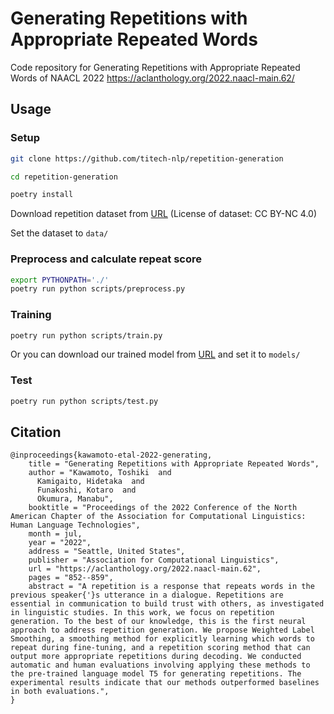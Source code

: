 # Generating Repetitions with Appropriate Repeated Words
Code repository for Generating Repetitions with Appropriate Repeated Words of NAACL 2022
https://aclanthology.org/2022.naacl-main.62/

## Usage
### Setup
```bash
git clone https://github.com/titech-nlp/repetition-generation

cd repetition-generation

poetry install
```
Download repetition dataset from [URL](https://1drv.ms/u/s!AndxLE_vhGP2hk6jZRRC922vPGWt?e=LzTgBl)
(License of dataset: CC BY-NC 4.0)

Set the dataset to `data/`

### Preprocess and calculate repeat score
```bash
export PYTHONPATH='./'
poetry run python scripts/preprocess.py
```

### Training
```bash
poetry run python scripts/train.py
```

Or you can download our trained model from [URL](https://1drv.ms/u/s!AndxLE_vhGP2hk15V7E0Io3jdr7f?e=AmxeLz) and set it to `models/`

### Test
```bash
poetry run python scripts/test.py
```


## Citation
```
@inproceedings{kawamoto-etal-2022-generating,
    title = "Generating Repetitions with Appropriate Repeated Words",
    author = "Kawamoto, Toshiki  and
      Kamigaito, Hidetaka  and
      Funakoshi, Kotaro  and
      Okumura, Manabu",
    booktitle = "Proceedings of the 2022 Conference of the North American Chapter of the Association for Computational Linguistics: Human Language Technologies",
    month = jul,
    year = "2022",
    address = "Seattle, United States",
    publisher = "Association for Computational Linguistics",
    url = "https://aclanthology.org/2022.naacl-main.62",
    pages = "852--859",
    abstract = "A repetition is a response that repeats words in the previous speaker{'}s utterance in a dialogue. Repetitions are essential in communication to build trust with others, as investigated in linguistic studies. In this work, we focus on repetition generation. To the best of our knowledge, this is the first neural approach to address repetition generation. We propose Weighted Label Smoothing, a smoothing method for explicitly learning which words to repeat during fine-tuning, and a repetition scoring method that can output more appropriate repetitions during decoding. We conducted automatic and human evaluations involving applying these methods to the pre-trained language model T5 for generating repetitions. The experimental results indicate that our methods outperformed baselines in both evaluations.",
}
```